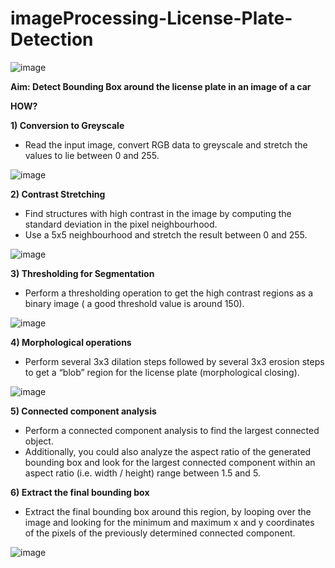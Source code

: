 # imageProcessing-License-Plate-Detection
![image](https://user-images.githubusercontent.com/90328373/177265003-a850cc1f-ac67-45a2-b8ec-bac41255e1ba.png)

**Aim: Detect Bounding Box around the license plate in an 
image of a car**

**HOW?**

**1) Conversion to Greyscale**
+ Read the input image, convert RGB data to greyscale and stretch the values to lie between 0 and 255.

![image](https://user-images.githubusercontent.com/90328373/177266006-c0b56b3d-cd86-4bd6-887c-03cd36dc4835.png)

**2) Contrast Stretching**
+ Find structures with high contrast in the image by computing the standard deviation in the pixel neighbourhood.
+ Use a 5x5 neighbourhood and stretch the result between 0 and 255.

![image](https://user-images.githubusercontent.com/90328373/177266447-3b9a0f3f-1a07-48a0-987d-d829fe990974.png)

**3) Thresholding for Segmentation**
+ Perform a thresholding operation to get the high contrast regions as a binary image ( a good threshold value is 
around 150).

![image](https://user-images.githubusercontent.com/90328373/177266761-1f323b33-1dfa-409b-8291-8548ac35b3ed.png)

**4) Morphological operations**
+ Perform several 3x3 dilation steps followed by several 3x3 erosion steps to get a “blob” region for the license plate (morphological closing).

![image](https://user-images.githubusercontent.com/90328373/177267024-40cba0bd-21b7-4c27-97e1-f66973c5154e.png)

**5) Connected component analysis**
+ Perform a connected component analysis to find the largest connected object.
+ Additionally, you could also analyze the aspect ratio of the generated bounding box and look for the largest connected component within an aspect ratio (i.e. width / height) range between 1.5 and 5.

**6) Extract the final bounding box**
+ Extract the final bounding box around this region, by looping over the image and looking for the minimum and maximum x and y coordinates of the pixels of the previously determined connected component.

![image](https://user-images.githubusercontent.com/90328373/177267534-823dde4d-32f3-4440-ac73-56fa1d8b1730.png)



